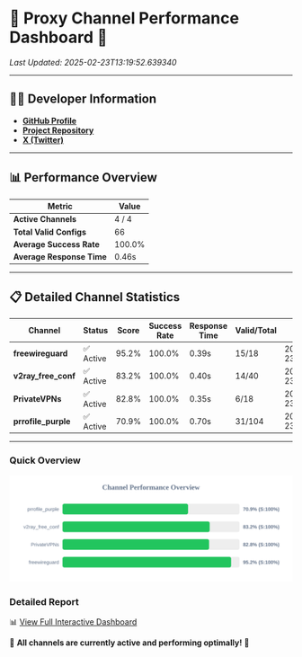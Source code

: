# 🌟 Proxy Channel Performance Dashboard 🌟

_Last Updated: 2025-02-23T13:19:52.639340_

---

## 👩‍💻 Developer Information

- **[GitHub Profile](https://github.com/4n0nymou3)**  
- **[Project Repository](https://github.com/4n0nymou3/multi-proxy-config-fetcher)**  
- **[X (Twitter)](https://x.com/4n0nymou3)**  

---

## 📊 Performance Overview

| Metric                | Value       |
|-----------------------|-------------|
| **Active Channels**   | 4 / 4       |
| **Total Valid Configs** | 66          |
| **Average Success Rate** | 100.0%      |
| **Average Response Time** | 0.46s       |

---

## 📋 Detailed Channel Statistics

| Channel          | Status     | Score  | Success Rate | Response Time | Valid/Total | Last Success               |
|------------------|------------|--------|--------------|---------------|-------------|----------------------------|
| **freewireguard**  | ✅ Active  | 95.2%  | 100.0% | 0.39s         | 15/18       | 2025-02-23T13:19:52.637563 |
| **v2ray_free_conf**  | ✅ Active  | 83.2%  | 100.0% | 0.40s         | 14/40       | 2025-02-23T13:19:51.838728 |
| **PrivateVPNs**  | ✅ Active  | 82.8%  | 100.0% | 0.35s         | 6/18       | 2025-02-23T13:19:52.219733 |
| **prrofile_purple**  | ✅ Active  | 70.9%  | 100.0% | 0.70s         | 31/104       | 2025-02-23T13:19:51.369106 |

---

### Quick Overview
<div align="center">
  <a href="https://raw.githubusercontent.com/nullluser/NullRepo/refs/heads/main/assets/channel_stats_chart.svg">
    <img src="https://raw.githubusercontent.com/nullluser/NullRepo/refs/heads/main/assets/channel_stats_chart.svg" alt="Source Performance Statistics" width="800">
  </a>
</div>

### Detailed Report
📊 [View Full Interactive Dashboard](https://htmlpreview.github.io/?https://github.com/nullluser/NullRepo/blob/main/assets/performance_report.html)

🎉 **All channels are currently active and performing optimally!** 🎉
